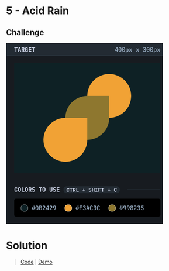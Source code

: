 # 5 - Acid Rain

## Challenge
![Acid Rain](./acid-rain.png)

# Solution
> [Code](https://github.com/npranto/cssbattle/tree/main/battle-1/acid-rain) |
> [Demo](https://npranto.github.io/cssbattle/battle-1/acid-rain)
